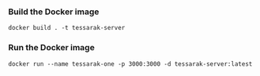 ### Build the Docker image
```
docker build . -t tessarak-server
```

### Run the Docker image
```
docker run --name tessarak-one -p 3000:3000 -d tessarak-server:latest
```
